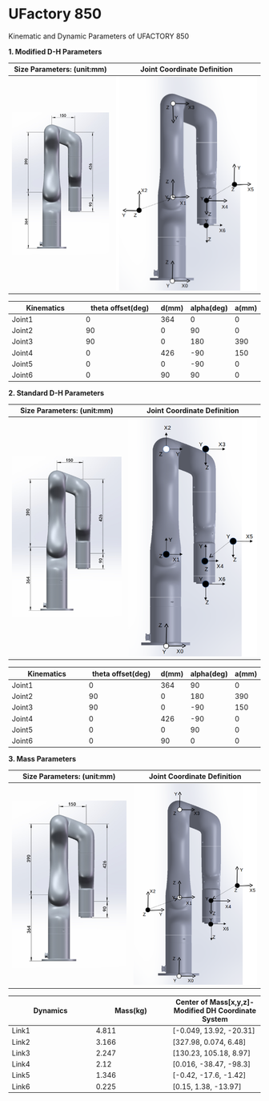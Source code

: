 # UFactory 850

Kinematic and Dynamic Parameters of UFACTORY 850


**1. Modified D-H Parameters**

| Size Parameters: (unit:mm)                              | Joint Coordinate Definition                    |
|---------------------------------------------------------|------------------------------------------------|
| ![](../assets/850_sizeparamater.png) | ![](../assets/850_modifiedDH_and_Dynamics(2).png) |



<table data-full-width="false"><thead><tr><th width="163">Kinematics</th><th width="166">theta offset(deg)</th><th>d(mm)</th><th>alpha(deg)</th><th>a(mm)</th></tr></thead><tbody><tr><td>Joint1</td><td>0</td><td>364</td><td>0</td><td>0</td></tr><tr><td>Joint2</td><td>90</td><td>0</td><td>90</td><td>0</td></tr><tr><td>Joint3</td><td>90</td><td>0</td><td>180</td><td>390</td></tr><tr><td>Joint4</td><td>0</td><td>426</td><td>-90</td><td>150</td></tr><tr><td>Joint5</td><td>0</td><td>0</td><td>-90</td><td>0</td></tr><tr><td>Joint6</td><td>0</td><td>90</td><td>90</td><td>0</td></tr></tbody></table>


**2. Standard D-H Parameters**

| Size Parameters: (unit:mm)                              | Joint Coordinate Definition                 |
|---------------------------------------------------------| ------------------------------------------- |
| ![](../assets/image(20).png) | ![](../assets/image(22).png) |

<table><thead><tr><th width="183.33333333333331">Kinematics</th><th width="166">theta offset(deg)</th><th>d(mm)</th><th>alpha(deg)</th><th>a(mm)</th></tr></thead><tbody><tr><td>Joint1</td><td>0</td><td>364</td><td>90</td><td>0</td></tr><tr><td>Joint2</td><td>90</td><td>0</td><td>180</td><td>390</td></tr><tr><td>Joint3</td><td>90</td><td>0</td><td>-90</td><td>150</td></tr><tr><td>Joint4</td><td>0</td><td>426</td><td>-90</td><td>0</td></tr><tr><td>Joint5</td><td>0</td><td>0</td><td>90</td><td>0</td></tr><tr><td>Joint6</td><td>0</td><td>90</td><td>0</td><td>0</td></tr></tbody></table>

**3. Mass Parameters**

| Size Parameters: (unit:mm)                              | Joint Coordinate Definition                 |
|---------------------------------------------------------| ------------------------------------------- |
| ![](../assets/image(20).png) | ![](../assets/image(23).png) |

<table><thead><tr><th width="154">Dynamics</th><th width="139.33333333333331">Mass(kg)</th><th>Center of Mass[x,y,z]-Modified DH Coordinate System</th></tr></thead><tbody><tr><td>Link1</td><td>4.811</td><td>[-0.049, 13.92, -20.31]</td></tr><tr><td>Link2</td><td>3.166</td><td>[327.98, 0.074, 6.48]</td></tr><tr><td>Link3</td><td>2.247</td><td>[130.23, 105.18, 8.97]</td></tr><tr><td>Link4</td><td>2.12</td><td>[0.016, -38.47, -98.3]</td></tr><tr><td>Link5</td><td>1.346</td><td>[-0.42, -17.6, -1.42]</td></tr><tr><td>Link6</td><td>0.225</td><td>[0.15, 1.38, -13.97]</td></tr></tbody></table>


